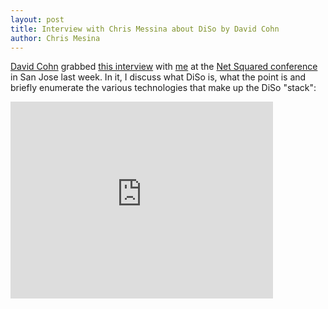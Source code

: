 ```yaml
---
layout: post
title: Interview with Chris Messina about DiSo by David Cohn
author: Chris Mesina
---
```


[David Cohn][] grabbed [this interview][] with [me][] at the [Net Squared
conference][] in San Jose last week. In it, I discuss what DiSo is, what the
point is and briefly enumerate the various technologies that make up the DiSo
"stack":

<iframe width="420" height="315" src="http://www.youtube.com/embed/HCRj638p8VI" frameborder="0" allowfullscreen="allowfullscreen"></iframe>

[David Cohn]: http://digidavesays.wordpress.com/
[this interview]: http://digidavesays.wordpress.com/2008/06/02/interview-chris-messina/
[me]: http://factoryjoe.com/
[Net Squared conference]: http://www.netsquared.org/conference
